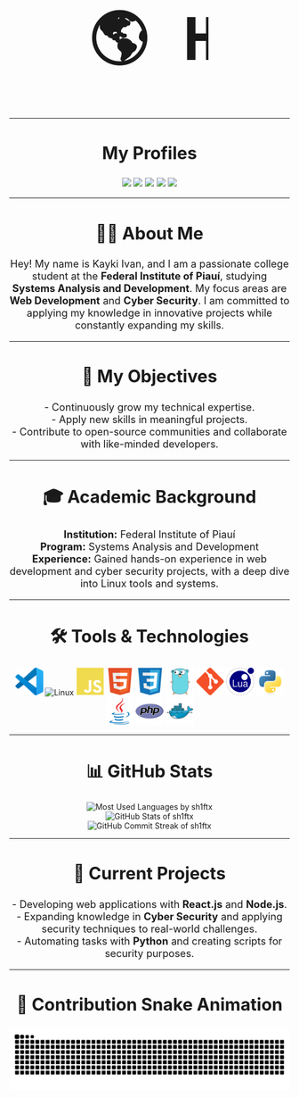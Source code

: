 <!-- Animação de Escrita -->
<h1 align="center" style="font-size: 3em;">
  <span class="typewriter">🌎 Hello World! I'm Kayki Ivan</span>
</h1>

<!-- CSS para Animação de Escrita -->
<style>
  .typewriter {
    display: inline-block;
    border-right: 3px solid;
    font-family: monospace;
    white-space: nowrap;
    overflow: hidden;
    animation: typing 4s steps(40, end), blink .75s step-end infinite;
    font-size: 2.5em;
  }

  @keyframes typing {
    from { width: 0; }
    to { width: 100%; }
  }

  @keyframes blink {
    from, to { border-color: transparent; }
    50% { border-color: black; }
  }
</style>

---

### <h2 align="center" style="font-size: 2.2em;">My Profiles</h2>

<p align="center" style="font-size: 1.2em;">
  <a href="https://www.instagram.com/sous4bit?igsh=MXFiYnF4aWZzZ2IyNg==" target="_blank"><img src="https://img.shields.io/badge/-Instagram-%23E4405F?style=for-the-badge&logo=instagram&logoColor=white"></a>
  <a href="https://www.twitch.tv/sh1ft7172" target="_blank"><img src="https://img.shields.io/badge/Twitch-9146FF?style=for-the-badge&logo=twitch&logoColor=white"></a>
  <a href="https://discord.gg/Geracao144k" target="_blank"><img src="https://img.shields.io/badge/Discord-7289DA?style=for-the-badge&logo=discord&logoColor=white"></a>
  <a href="mailto:ivankayki72@gmail.com"><img src="https://img.shields.io/badge/-Gmail-%23333?style=for-the-badge&logo=gmail&logoColor=white"></a>
  <a href="https://www.linkedin.com/in/kayki-de-sousa-5a33292b3/" target="_blank"><img src="https://img.shields.io/badge/-LinkedIn-%230077B5?style=for-the-badge&logo=linkedin&logoColor=white"></a>
</p>

---

<h2 align="center" style="font-size: 2.2em;">👨‍💻 About Me</h2>

<p align="justify" style="text-align: center; font-size: 1.3em;">
  Hey! My name is Kayki Ivan, and I am a passionate college student at the <strong>Federal Institute of Piauí</strong>, studying <strong>Systems Analysis and Development</strong>. My focus areas are <strong>Web Development</strong> and <strong>Cyber Security</strong>. I am committed to applying my knowledge in innovative projects while constantly expanding my skills.
</p>

---

<h2 align="center" style="font-size: 2.2em;">🎯 My Objectives</h2>

<p align="justify" style="text-align: center; font-size: 1.3em;">
  - Continuously grow my technical expertise.<br/>
  - Apply new skills in meaningful projects.<br/>
  - Contribute to open-source communities and collaborate with like-minded developers.
</p>

---

<h2 align="center" style="font-size: 2.2em;">🎓 Academic Background</h2>

<p align="justify" style="text-align: center; font-size: 1.3em;">
  <strong>Institution:</strong> Federal Institute of Piauí<br/>
  <strong>Program:</strong> Systems Analysis and Development<br/>
  <strong>Experience:</strong> Gained hands-on experience in web development and cyber security projects, with a deep dive into Linux tools and systems.
</p>

---

<h2 align="center" style="font-size: 2.2em;">🛠️ Tools & Technologies</h2>

<p align="center">
  <!-- Ferramentas de desenvolvimento -->
  <img src="https://raw.githubusercontent.com/devicons/devicon/master/icons/vscode/vscode-original.svg" alt="VSCode" width="50" height="50"/>
  <img src="https://upload.wikimedia.org/wikipedia/commons/3/35/Tux.svg" alt="Linux" width="50" height="50"/>
  <img src="https://raw.githubusercontent.com/devicons/devicon/master/icons/javascript/javascript-plain.svg" alt="JavaScript" width="50" height="50"/>
  <img src="https://raw.githubusercontent.com/devicons/devicon/master/icons/html5/html5-original.svg" alt="HTML5" width="50" height="50"/>
  <img src="https://raw.githubusercontent.com/devicons/devicon/master/icons/css3/css3-original.svg" alt="CSS3" width="50" height="50"/>
  <img src="https://raw.githubusercontent.com/devicons/devicon/master/icons/go/go-original.svg" alt="Go" width="50" height="50"/>
  <img src="https://raw.githubusercontent.com/devicons/devicon/master/icons/git/git-original.svg" alt="Git" width="50" height="50"/>
  <img src="https://raw.githubusercontent.com/devicons/devicon/master/icons/lua/lua-original.svg" alt="Lua" width="50" height="50"/>
  <img src="https://raw.githubusercontent.com/devicons/devicon/master/icons/python/python-original.svg" alt="Python" width="50" height="50"/>
  <img src="https://raw.githubusercontent.com/devicons/devicon/master/icons/java/java-original.svg" alt="Java" width="50" height="50"/>
  <img src="https://raw.githubusercontent.com/devicons/devicon/master/icons/php/php-original.svg" alt="PHP" width="50" height="50"/>
  <img src="https://raw.githubusercontent.com/devicons/devicon/master/icons/docker/docker-original.svg" alt="Docker" width="50" height="50"/>
  
---

<h2 align="center" style="font-size: 2.2em;">📊 GitHub Stats</h2>

<p align="center">
  <img src="https://github-readme-stats.vercel.app/api/top-langs/?username=sh1ftx&layout=compact&theme=radical" alt="Most Used Languages by sh1ftx" />
  <br/>
  <img src="https://github-readme-stats.vercel.app/api?username=sh1ftx&show_icons=true&theme=radical&count_private=true" alt="GitHub Stats of sh1ftx" />
  <br/>
  <img src="https://github-readme-streak-stats.herokuapp.com/?user=sh1ftx&theme=radical" alt="GitHub Commit Streak of sh1ftx" />
</p>

---

<h2 align="center" style="font-size: 2.2em;">🚀 Current Projects</h2>

<p align="justify" style="text-align: center; font-size: 1.3em;">
  - Developing web applications with <strong>React.js</strong> and <strong>Node.js</strong>.<br/>
  - Expanding knowledge in <strong>Cyber Security</strong> and applying security techniques to real-world challenges.<br/>
  - Automating tasks with <strong>Python</strong> and creating scripts for security purposes.
</p>

---

<h2 align="center" style="font-size: 2.2em;">🐍 Contribution Snake Animation</h2>

<p align="center">
  <img src="https://raw.githubusercontent.com/sh1ftx/sh1ftx/output/github-contribution-grid-snake-dark.svg" alt="github contribution grid snake animation" />
</p>
